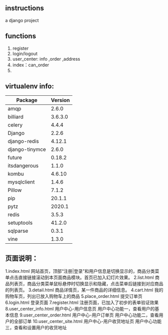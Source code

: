 ## instructions
a django project

## functions
 1. register
 2. login/logout
 3. user_center: info ,order ,address
 4. index：can_order
 5. 

## virtualenv info:
|Package   |Version  |
|--|--|
amqp | 2.6.0      
billiard|       3.6.3.0
celery         |4.4.4  
Django         |2.2.6  
django-redis   |4.12.1  
django-tinymce |2.6.0  
future         |0.18.2  
itsdangerous   |1.1.0  
kombu          |4.6.10  
mysqlclient    |1.4.6  
Pillow         |7.1.2  
pip           | 20.1.1  
pytz           | 2020.1  
redis          |3.5.3  
setuptools    | 41.2.0  
sqlparse      | 0.3.1  
vine          | 1.3.0  

## 页面说明：
1.index.html   网站首页，顶部“注册|登录”和用户信息是切换显示的，商品分类菜单点击直接链接滚动到本页面商品模块。首页已加入幻灯片效果。
2.list.html  商品列表页，商品分类菜单鼠标悬停时切换显示和隐藏，点击菜单后链接到对应商品的列表页。
3.detail.html  商品详情页，某一件商品的详细信息。
4.cart.html 我的购物车页，列出已放入购物车上的商品
5.place_order.html 提交订单页
6.login.html 登录页面
7.register.html 注册页面，已加入了初步的表单验证效果
8.user_center_info.html 用户中心-用户信息页 用户中心功能一，查看用户的基本信息
9.user_center_order.html 用户中心-用户订单页 用户中心功能二，查看用户的全部订单
10.user_center_site.html 用户中心-用户收货地址页 用户中心功能三，查看和设置用户的收货地址
